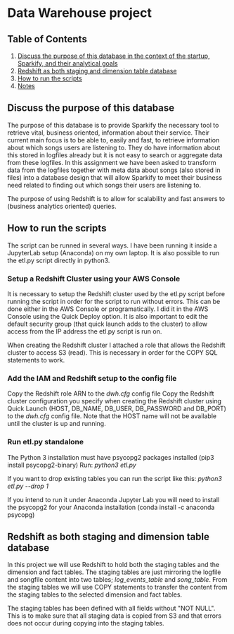 # Data Warehouse project

## Table of Contents

1. [Discuss the purpose of this database in the context of the startup, Sparkify, and their analytical goals](#discuss)
2. [Redshift as both staging and dimension table database](#redshift)
3. [How to run the scripts](#run)
4. [Notes](#notes)

## <a name="discuss"></a>Discuss the purpose of this database
The purpose of this database is to provide Sparkify the necessary tool to retrieve vital, business oriented, information about their service. Their current main focus is to be able to, easily and fast, to retrieve information about which songs users are listening to. They do have information about this stored in logfiles already but it is not easy to search or aggregate data from these logfiles. In this assignment we have been asked to transform data from the logfiles together with meta data about songs (also stored in files) into a database design that will allow Sparkify to meet their business need related to finding out which songs their users are listening to.

The purpose of using Redshift is to allow for scalability and fast answers to (business analytics oriented) queries.

## <a name="run"></a>How to run the scripts
The script can be runned in several ways. I have been running it inside a JupyterLab setup (Anaconda) on my own laptop. It is also possible to run the etl.py script directly in python3.

### Setup a Redshift Cluster using your AWS Console
It is  necessary to setup the Redshift cluster used by the etl.py script before running the script in order for the script to run without errors. This can be done either in the AWS Console or programatically. I did it in the AWS Console using the Quick Deploy option. It is also important to edit the default security group (that quick launch adds to the cluster) to allow access from the IP address the etl.py script is run on.

When creating the Redshift cluster I attached a role that allows the Redshift cluster to access S3 (read). This is necessary in order for the COPY SQL statements to work.

### Add the IAM and Redshift setup to the config file
Copy the Redshift role ARN to the _dwh.cfg_ config file
Copy the Redshift cluster configuration you specify when creating the Redshift cluster using Quick Launch (HOST, DB_NAME, DB_USER, DB_PASSWORD and DB_PORT) to the _dwh.cfg_ config file. Note that the HOST name will not be available until the cluster is up and running.

### Run etl.py standalone
The Python 3 installation must have psycopg2 packages installed (pip3 install psycopg2-binary)
Run:
_python3 etl.py_

If you want to drop existing tables you can run the script like this:
_python3 etl.py --drop 1_

If you intend to run it under Anaconda Jupyter Lab you will need to install the psycopg2 for your Anaconda installation (conda install -c anaconda psycopg)

## <a name="redshift"></a>Redshift as both staging and dimension table database
In this project we will use Redshift to hold both the staging tables and the dimension and fact tables. The staging tables are just mirroring the logfile and songfile content into two tables; *log_events_table* and *song_table*. From the staging tables we will use COPY statements to transfer the content from the staging tables to the selected dimension and fact tables.

The staging tables has been defined with all fields without "NOT NULL". This is to make sure that all staging data is copied from S3 and that errors does not occur during copying into the staging tables.


